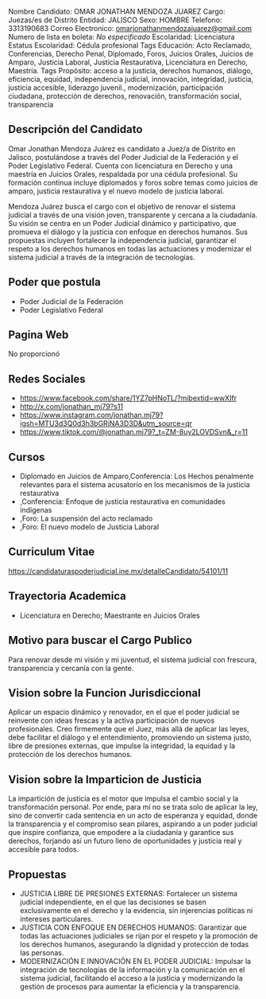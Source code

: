 Nombre Candidato: OMAR JONATHAN MENDOZA JUAREZ
Cargo: Juezas/es de Distrito
Entidad: JALISCO
Sexo: HOMBRE
Telefono: 3313190683
Correo Electronico: omarjonathanmendozajuarez@gmail.com
Numero de lista en boleta: *No especificado*
Escolaridad: Licenciatura
Estatus Escolaridad: Cédula profesional
Tags Educación: Acto Reclamado, Conferencias, Derecho Penal, Diplomado, Foros, Juicios Orales, Juicios de Amparo, Justicia Laboral, Justicia Restaurativa, Licenciatura en Derecho, Maestría.
Tags Propósito: acceso a la justicia, derechos humanos, diálogo, eficiencia, equidad, independencia judicial, innovación, integridad, justicia, justicia accesible, liderazgo juvenil., modernización, participación ciudadana, protección de derechos, renovación, transformación social, transparencia


## Descripción del Candidato 

Omar Jonathan Mendoza Juárez es candidato a Juez/a de Distrito en Jalisco, postulándose a través del Poder Judicial de la Federación y el Poder Legislativo Federal. Cuenta con licenciatura en Derecho y una maestría en Juicios Orales, respaldada por una cédula profesional. Su formación continua incluye diplomados y foros sobre temas como juicios de amparo, justicia restaurativa y el nuevo modelo de justicia laboral.

Mendoza Juárez busca el cargo con el objetivo de renovar el sistema judicial a través de una visión joven, transparente y cercana a la ciudadanía. Su visión se centra en un Poder Judicial dinámico y participativo, que promueva el diálogo y la justicia con enfoque en derechos humanos. Sus propuestas incluyen fortalecer la independencia judicial, garantizar el respeto a los derechos humanos en todas las actuaciones y modernizar el sistema judicial a través de la integración de tecnologías.


## Poder que postula

- Poder Judicial de la Federación
- Poder Legislativo Federal


## Pagina Web

No proporcionó


## Redes Sociales

- https://www.facebook.com/share/1YZ7pHNoTL/?mibextid=wwXIfr
- http://x.com/jonathan_mj79?s11
- https://www.instagram.com/jonathan.mj79?igsh=MTU3d3Q0d3h3bGRiNA3D3D&utm_source=qr
- https://www.tiktok.com/@jonathan.mj79?_t=ZM-8uy2LOVDSvn&_r=11


## Cursos

- Diplomado en Juicios de Amparo,Conferencia: Los Hechos penalmente relevantes para el sistema acusatorio en los mecanismos de la justicia restaurativa
- ,Conferencia: Enfoque de justicia restaurativa en comunidades indígenas
- ,Foro: La suspensión del acto reclamado
- ,Foro: El nuevo modelo de Justicia Laboral


## Curriculum Vitae

https://candidaturaspoderjudicial.ine.mx/detalleCandidato/54101/11


## Trayectoria Academica

- Licenciatura en Derecho; Maestrante en Juicios Orales


## Motivo para buscar el Cargo Publico

Para renovar desde mi visión y mi juventud, el sistema judicial con frescura, transparencia y cercanía con la gente.


## Vision sobre la Funcion Jurisdiccional

Aplicar un espacio dinámico y renovador, en el que el poder judicial se reinvente con ideas frescas y la activa participación de nuevos profesionales. Creo firmemente que el Juez, más allá de aplicar las leyes, debe facilitar el diálogo y el entendimiento, promoviendo un sistema justo, libre de presiones externas, que impulse la integridad, la equidad y la protección de los derechos humanos.


## Vision sobre la Imparticion de Justicia

La impartición de justicia es el motor que impulsa el cambio social y la transformación personal. Por ende, para mí no se trata solo de aplicar la ley, sino de convertir cada sentencia en un acto de esperanza y equidad, donde la transparencia y el compromiso sean pilares, aspirando a un poder judicial que inspire confianza, que empodere a la ciudadanía y garantice sus derechos, forjando así un futuro lleno de oportunidades y justicia real y accesible para todos.


## Propuestas

- JUSTICIA LIBRE DE PRESIONES EXTERNAS: Fortalecer un sistema judicial independiente, en el que las decisiones se basen exclusivamente en el derecho y la evidencia, sin injerencias políticas ni intereses particulares.
- JUSTICIA CON ENFOQUE EN DERECHOS HUMANOS: Garantizar que todas las actuaciones judiciales se rijan por el respeto y la promoción de los derechos humanos, asegurando la dignidad y protección de todas las personas.
- MODERNIZACIÓN E INNOVACIÓN EN EL PODER JUDICIAL: Impulsar la integración de tecnologías de la información y la comunicación en el sistema judicial, facilitando el acceso a la justicia y modernizando la gestión de procesos para aumentar la eficiencia y la transparencia.

